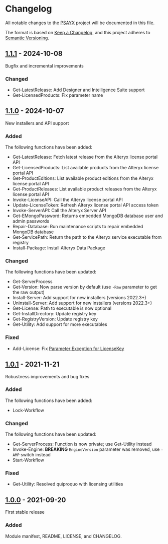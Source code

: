 # Changelog

All notable changes to the [PSAYX](https://github.com/Akaizoku/PSAYX) project will be documented in this file.

The format is based on [Keep a Changelog](https://keepachangelog.com/en/1.0.0/),
and this project adheres to [Semantic Versioning](https://semver.org/spec/v2.0.0.html).

## [1.1.1](https://github.com/Akaizoku/PSAYX/releases/1.1.0) - 2024-10-08

Bugfix and incremental improvements

### Changed

- Get-LatestRelease: Add Designer and Intelligence Suite support
- Get-LicensedProducts: Fix parameter name

## [1.1.0](https://github.com/Akaizoku/PSAYX/releases/1.1.0) - 2024-10-07

New installers and API support

### Added

The following functions have been added:

- Get-LatestRelease: Fetch latest release from the Alteryx license portal API
- Get-LicensedProducts: List available products from the Alteryx license portal API
- Get-ProductEditions: List available product editions from the Alteryx license portal API
- Get-ProductReleases: List available product releases from the Alteryx license portal API
- Invoke-LicenseAPI: Call the Alteryx license portal API
- Update-LicenseToken: Refresh Alteryx license portal API access token
- Invoke-ServerAPI: Call the Alteryx Server API
- Get-EMongoPassword: Returns embedded MongoDB database user and admin passwords
- Repair-Database: Run maintenance scripts to repair embedded MongoDB database
- Get-ServicePath: Return the path to the Alteryx service executable from registry
- Install-Package: Install Alteryx Data Package

### Changed

The following functions have been updated:

- Get-ServerProcess
- Get-Version: Now parse version by default (use `-Raw` parameter to get the raw output)
- Install-Server: Add support for new installers (versions 2022.3+)
- Uninstall-Server: Add support for new installers (versions 2022.3+)
- Get-License: Path to executable is now optional
- Get-InstallDirectory: Update registry key
- Get-RegistryVersion: Update registry key
- Get-Utility: Add support for more executables

### Fixed

- Add-License: Fix [Parameter Exception for LicenseKey](https://github.com/Akaizoku/alteryx-deploy/issues/20)

## [1.0.1](https://github.com/Akaizoku/PSAYX/releases/1.0.1) - 2021-11-21

Robustness improvements and bug fixes

### Added

The following functions have been added:

- Lock-Workflow

### Changed

The following functions have been updated:

- Get-ServerProcess: Function is now private; use Get-Utility instead
- Invoke-Engine: **BREAKING** `EngineVersion` parameter was removed, use `-AMP` switch instead
- Start-Workflow

### Fixed

- Get-Utility: Resolved quiproquo with licensing utilities

## [1.0.0](https://github.com/Akaizoku/PSAYX/releases/1.0.0) - 2021-09-20

First stable release

### Added

Module manifest, README, LICENSE, and CHANGELOG.
